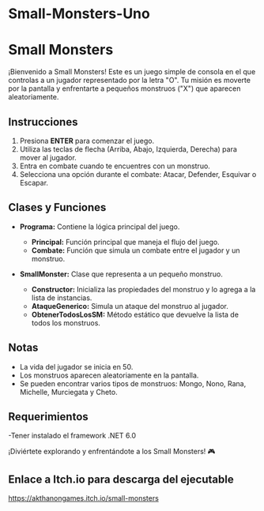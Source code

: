 # Small-Monsters-Uno
# Small Monsters

¡Bienvenido a Small Monsters! Este es un juego simple de consola en el que controlas a un jugador representado por la letra "O". Tu misión es moverte por la pantalla y enfrentarte a pequeños monstruos ("X") que aparecen aleatoriamente.

## Instrucciones

1. Presiona **ENTER** para comenzar el juego.
2. Utiliza las teclas de flecha (Arriba, Abajo, Izquierda, Derecha) para mover al jugador.
3. Entra en combate cuando te encuentres con un monstruo.
4. Selecciona una opción durante el combate: Atacar, Defender, Esquivar o Escapar.

## Clases y Funciones

- **Programa:** Contiene la lógica principal del juego.
  - **Principal:** Función principal que maneja el flujo del juego.
  - **Combate:** Función que simula un combate entre el jugador y un monstruo.

- **SmallMonster:** Clase que representa a un pequeño monstruo.
  - **Constructor:** Inicializa las propiedades del monstruo y lo agrega a la lista de instancias.
  - **AtaqueGenerico:** Simula un ataque del monstruo al jugador.
  - **ObtenerTodosLosSM:** Método estático que devuelve la lista de todos los monstruos.

## Notas

- La vida del jugador se inicia en 50.
- Los monstruos aparecen aleatoriamente en la pantalla.
- Se pueden encontrar varios tipos de monstruos: Mongo, Nono, Rana, Michelle, Murciegata y Cheto.

## Requerimientos
-Tener instalado el framework .NET 6.0

¡Diviértete explorando y enfrentándote a los Small Monsters! 🎮

## Enlace a Itch.io para descarga del ejecutable
https://akthanongames.itch.io/small-monsters

